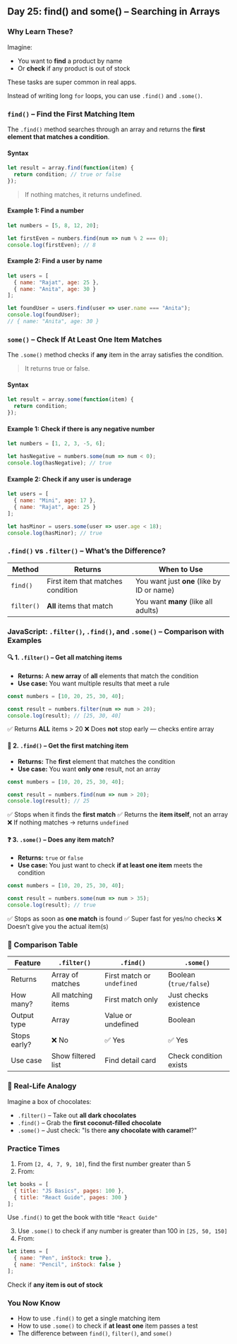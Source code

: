 <article class="day-block">

## Day 25: find() and some() – Searching in Arrays

### Why Learn These?

Imagine:

* You want to **find** a product by name
* Or **check** if any product is out of stock

These tasks are super common in real apps.

Instead of writing long `for` loops, you can use `.find()` and `.some()`.

### `find()` – Find the First Matching Item

The `.find()` method searches through an array and returns the **first element that matches a condition**.

#### Syntax

```js
let result = array.find(function(item) {
  return condition; // true or false
});
```

> If nothing matches, it returns undefined.

#### Example 1: Find a number

```js
let numbers = [5, 8, 12, 20];

let firstEven = numbers.find(num => num % 2 === 0);
console.log(firstEven); // 8
```

#### Example 2: Find a user by name

```js
let users = [
  { name: "Rajat", age: 25 },
  { name: "Anita", age: 30 }
];

let foundUser = users.find(user => user.name === "Anita");
console.log(foundUser);
// { name: "Anita", age: 30 }
```

### `some()` – Check If At Least One Item Matches

The `.some()` method checks if **any** item in the array satisfies the condition.

> It returns true or false.

#### Syntax

```js
let result = array.some(function(item) {
  return condition;
});
```

#### Example 1: Check if there is any negative number

```js
let numbers = [1, 2, 3, -5, 6];

let hasNegative = numbers.some(num => num < 0);
console.log(hasNegative); // true
```

#### Example 2: Check if any user is underage

```js
let users = [
  { name: "Mini", age: 17 },
  { name: "Rajat", age: 25 }
];

let hasMinor = users.some(user => user.age < 18);
console.log(hasMinor); // true
```

### `.find()` vs `.filter()` – What’s the Difference?

| Method     | Returns                           | When to Use                                |
| ---------- | --------------------------------- | ------------------------------------------ |
| `find()`   | First item that matches condition | You want just **one** (like by ID or name) |
| `filter()` | **All** items that match          | You want **many** (like all adults)        |

### JavaScript: `.filter()`, `.find()`, and `.some()` – Comparison with Examples

<div class="section-break"></div>

#### 🔍 1. `.filter()` – Get **all matching items**

* **Returns:** A **new array** of **all** elements that match the condition
* **Use case:** You want multiple results that meet a rule

```js
const numbers = [10, 20, 25, 30, 40];

const result = numbers.filter(num => num > 20);
console.log(result); // [25, 30, 40]
```

✅ Returns **ALL** items > 20
❌ Does **not** stop early — checks entire array

<div class="section-break"></div>

#### 🔎 2. `.find()` – Get the **first matching item**

* **Returns:** The **first** element that matches the condition
* **Use case:** You want **only one** result, not an array

```js
const numbers = [10, 20, 25, 30, 40];

const result = numbers.find(num => num > 20);
console.log(result); // 25
```

✅ Stops when it finds the **first match**
✅ Returns the **item itself**, not an array
❌ If nothing matches → returns `undefined`

<div class="section-break"></div>

#### ❓ 3. `.some()` – Does **any item match**?

* **Returns:** `true` or `false`
* **Use case:** You just want to check **if at least one item** meets the condition

```js
const numbers = [10, 20, 25, 30, 40];

const result = numbers.some(num => num > 35);
console.log(result); // true
```

✅ Stops as soon as **one match** is found
✅ Super fast for yes/no checks
❌ Doesn’t give you the actual item(s)

<div class="section-break"></div>

### 🧠 Comparison Table

| Feature      | `.filter()`        | `.find()`                  | `.some()`              |
| ------------ | ------------------ | -------------------------- | ---------------------- |
| Returns      | Array of matches   | First match or `undefined` | Boolean (`true/false`) |
| How many?    | All matching items | First match only           | Just checks existence  |
| Output type  | Array              | Value or undefined         | Boolean                |
| Stops early? | ❌ No               | ✅ Yes                      | ✅ Yes                  |
| Use case     | Show filtered list | Find detail card           | Check condition exists |

<div class="section-break"></div>

### 🎯 Real-Life Analogy

Imagine a box of chocolates:

* `.filter()` – Take out **all dark chocolates**
* `.find()` – Grab the **first coconut-filled chocolate**
* `.some()` – Just check: "Is there **any chocolate with caramel**?"

<div class="section-break"></div>


<div class="practice">

### Practice Times

1. From `[2, 4, 7, 9, 10]`, find the first number greater than 5
2. From:

```js
let books = [
  { title: "JS Basics", pages: 100 },
  { title: "React Guide", pages: 300 }
];
```

Use `.find()` to get the book with title `"React Guide"`

3. Use `.some()` to check if any number is greater than 100 in `[25, 50, 150]`
4. From:

```js
let items = [
  { name: "Pen", inStock: true },
  { name: "Pencil", inStock: false }
];
```

Check if **any item is out of stock**

</div>

### You Now Know

* How to use `.find()` to get a single matching item
* How to use `.some()` to check if **at least one** item passes a test
* The difference between `find()`, `filter()`, and `some()`


</article>
